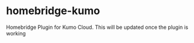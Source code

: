 # homebridge-kumo
Homebridge Plugin for Kumo Cloud. This will be updated once the plugin is working
